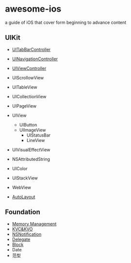 # awesome-ios

a guide of iOS that cover form beginning to advance content

## UIKit

- [UITabBarController](https://github.com/alflix/awesome-ios/blob/master/UIKit/UITabBar/Tabbar.md)
- [UINavigationController](https://github.com/alflix/awesome-ios/blob/master/UIKit/UINavigation/Navigation.md)
- [UIViewController](https://github.com/alflix/awesome-ios/blob/master/UIKit/UIViewController/UIViewController.md)
- UIScrollowView
- UITableView
- UICollectionView
- UIPageView
- UIView

     - UIButton
     - UIImageView
        - UIStatusBar
        - LineView
- UIVisualEffectView
- NSAttributedString
- UIColor
- UIStackView
- WebView
- [AutoLayout](<https://github.com/alflix/awesome-ios/blob/master/UIKit/AutoLayout/AutoLayout.md>)

## Foundation

- [Memory Management](https://github.com/alflix/awesome-ios/blob/master/Foundation/Memory%20Management/Memory%20Management.md)
- [KVC&KVO](https://github.com/alflix/awesome-ios/blob/master/Foundation/KVC&KVO/KVC&KVO.md)
- [NSNotification](https://github.com/alflix/awesome-ios/blob/master/Foundation/NSNotification/NSNotification.md)
- [Delegate](https://github.com/alflix/awesome-ios/blob/master/Foundation/Delegate/Delegate.md)
- [Block](https://github.com/alflix/awesome-ios/blob/master/Foundation/Block/Block.md)
- Date
- 范型
